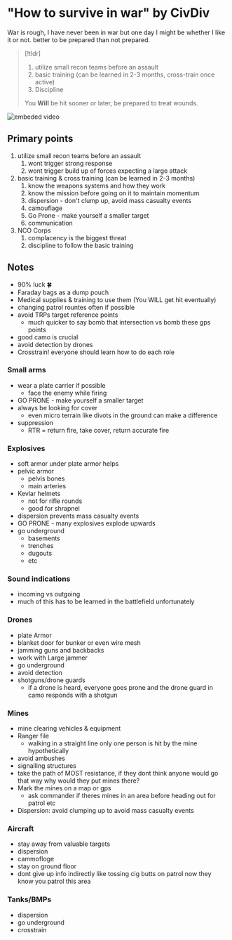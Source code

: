 # "How to survive in war" by CivDiv
War is rough, I have never been in war but one day I might be whether I like it or not. better to be prepared than not prepared.

>[!tldr]
>1. utilize small recon teams before an assault
>2. basic training (can be learned in 2-3 months, cross-train once active)
>3. Discipline
>
>You **Will** be hit sooner or later, be prepared to treat wounds.


![embeded video](https://www.youtube.com/watch?v=Aj7aufhLfWA)

## Primary points
1. utilize small recon teams before an assault
	1. wont trigger strong response
	2. wont trigger build up of forces expecting a large attack
2. basic training & cross training (can be learned in 2-3 months)
	1. know the weapons systems and how they work
	2. know the mission before going on it to maintain momentum
	3. dispersion - don't clump up, avoid mass casualty events
	4. camouflage 
	5. Go Prone - make yourself a smaller target
	6. communication
3. NCO Corps
	1. complacency is the biggest threat
	2. discipline to follow the basic training

## Notes
- 90% luck 🍀
- Faraday bags as a dump pouch
- Medical supplies & training to use them (You WILL get hit eventually)
- changing patrol rountes often if possible
- avoid TRPs target reference points
	- much quicker to say bomb that intersection vs bomb these gps points
- good camo is crucial
- avoid detection by drones
- Crosstrain! everyone should learn how to do each role

### Small arms
- wear a plate carrier if possible
	- face the enemy while firing
- GO PRONE - make yourself a smaller target
- always be looking for cover
	- even micro terrain like divots in the ground can make a difference
- suppression
	- RTR = return fire, take cover, return accurate fire
### Explosives
- soft armor under plate armor helps 
- pelvic armor 
	- pelvis bones
	- main arteries
- Kevlar helmets
	- not for rifle rounds
	- good for shrapnel
- dispersion prevents mass casualty events
- GO PRONE - many explosives explode upwards
- go underground
	- basements
	- trenches
	- dugouts
	- etc
### Sound indications
- incoming vs outgoing 
- much of this has to be learned in the battlefield unfortunately
### Drones
- plate Armor
- blanket door for bunker or even wire mesh
- jamming guns and backbacks
- work with Large jammer
- go underground
- avoid detection
- shotguns/drone guards
	- if a drone is heard, everyone goes prone and the drone guard in camo responds with a shotgun
### Mines
- mine clearing vehicles & equipment
- Ranger file
	- walking in a straight line only one person is hit by the mine hypothetically
- avoid ambushes
- signalling structures
- take the path of MOST resistance, if they dont think anyone would go that way why would they put mines there?
- Mark the mines on a map or gps
	- ask commander if theres mines in an area before heading out for patrol etc
- Dispersion: avoid clumping up to avoid mass casualty events
### Aircraft
- stay away from valuable targets
- dispersion
- cammofloge
- stay on ground floor
- dont give up info indirectly like tossing cig butts on patrol now they know you patrol this area
### Tanks/BMPs
- dispersion
- go underground
- crosstrain
